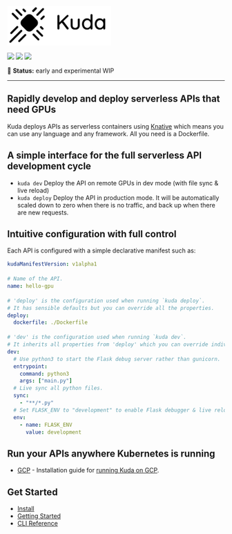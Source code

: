 <img src="docs/images/logo.png" width="241" height="90"/>

[![](https://circleci.com/gh/cyrildiagne/kuda/tree/master.svg?style=shield&circle-token=b14f5838ae2acabe21a8255070507f7e36ba510b)](https://circleci.com/gh/cyrildiagne/kuda)
[![](https://goreportcard.com/badge/github.com/cyrildiagne/kuda?v1)](https://goreportcard.com/report/github.com/cyrildiagne/kuda)
[![](https://img.shields.io/github/v/release/cyrildiagne/kuda?include_prereleases)](https://github.com/cyrildiagne/kuda/releases)

🧪 **Status:** early and experimental WIP

---

## Rapidly develop and deploy serverless APIs that need GPUs

Kuda deploys APIs as serverless containers using [Knative](https://knative.dev)
which means you can use any language and any framework.
All you need is a Dockerfile.

## A simple interface for the full serverless API development cycle

- `kuda dev` Deploy the API on remote GPUs in dev mode (with file sync & live reload)
- `kuda deploy` Deploy the API in production mode.
  It will be automatically scaled down to zero when there is no traffic,
  and back up when there are new requests.

## Intuitive configuration with full control

Each API is configured with a simple declarative manifest such as:

```yaml
kudaManifestVersion: v1alpha1

# Name of the API.
name: hello-gpu

# 'deploy' is the configuration used when running `kuda deploy`.
# It has sensible defaults but you can override all the properties.
deploy:
  dockerfile: ./Dockerfile

# 'dev' is the configuration used when running `kuda dev`.
# It inherits all properties from 'deploy' which you can override individually.
dev:
  # Use python3 to start the Flask debug server rather than gunicorn.
  entrypoint:
    command: python3
    args: ["main.py"]
  # Live sync all python files.
  sync:
    - "**/*.py"
  # Set FLASK_ENV to "development" to enable Flask debugger & live reload.
  env:
    - name: FLASK_ENV
      value: development
```

## Run your APIs anywhere Kubernetes is running

<!-- - [gpu.sh](#) - The best way to get started quickly on a cost-effective, fully-managed GPU cluster. -->

- [GCP](#) - Installation guide for [running Kuda on GCP](/docs/install_on_gcp.md).

## Get Started

- [Install](docs/install_cli.md)
- [Getting Started](docs/getting_started.md)
- [CLI Reference](docs/cli.md)
